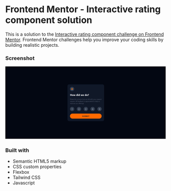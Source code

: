 # Frontend Mentor - Interactive rating component solution

This is a solution to the [Interactive rating component challenge on Frontend Mentor](https://www.frontendmentor.io/challenges/interactive-rating-component-koxpeBUmI). Frontend Mentor challenges help you improve your coding skills by building realistic projects. 


### Screenshot

![](./sreenshot.png)


### Built with

- Semantic HTML5 markup
- CSS custom properties
- Flexbox
- Tailwind CSS
- Javascript
